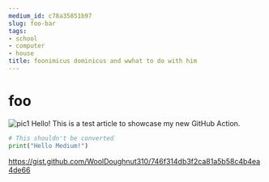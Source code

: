 ```yaml
---
medium_id: c78a35851b97
slug: foo-bar
tags:
- school
- computer
- house
title: foonimicus dominicus and wwhat to do with him
---
```


# foo

![pic1](https://i.ibb.co/wK2bBtk/14956893075c.png)
Hello! This is a test article to showcase my new GitHub Action.

```python
# This shouldn't be converted
print("Hello Medium!")
```

https://gist.github.com/WoolDoughnut310/746f314db3f2ca81a5b58c4b4ea4de66